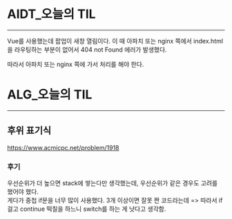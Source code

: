 # AIDT_오늘의 TIL

--- 

Vue를 사용했는데 팝업이 새창 열림이다. 이 때 아파치 또는 nginx 쪽에서 index.html을 라우팅하는 부분이 없어서
404 not Found 에러가 발생했다. 

따라서 아파치 또는 nginx 쪽에 가서 처리를 해야 한다.










# ALG_오늘의 TIL

---
## 후위 표기식 

https://www.acmicpc.net/problem/1918

### 후기 
우선순위가 더 높으면 stack에 쌓는다만 생각했는데, 우선순위가 같은 경우도 고려를 했어야 했다. 
<br />
게다가 중첩 if문을 너무 많이 사용했다. 3개 이상이면 잘못 짠 코드라는데 => 따라서 if 걸고 continue 떡칠을 하느니 switch를 하는 게 낫다고 생각함. 